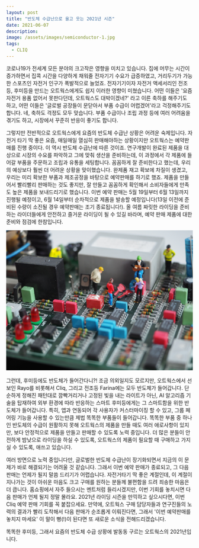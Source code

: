 ```yaml
---
layout: post
title: "반도체 수급난으로 울고 웃는 2021년 시즌"
date: 2021-06-07
description: 
image: /assets/images/semiconductor-1.jpg
tags: 
  - CLIQ
---
```


코로나19가 전세계 모든 분야의 크고작은 영향을 미치고 있습니다. 집에 머무는 시간이 증가하면서 집콕 시간을 다양하게 채워줄 전자기기 수요가 급증하였고, 거리두기가 가능한 스포츠인 자전거 인구가 폭발적으로 늘었죠. 전자기기이자 자전거 액세서리인 전조등, 후미등을 만드는 오트웍스에게도 쉽지 이러한 영향이 미쳤습니다. 어떤 이들은 '요즘 자전거 용품 없어서 못판다던데, 오트웍스도 대박이겠네?' 라고 이른 축하를 해주기도 하고, 어떤 이들은 '글로벌 공장들이 문닫아서 부품 수급이 어렵겠어'라고 걱정해주기도 합니다. 네, 축하도 걱정도 모두 맞습니다. 부품 수급이나 조립 과정 등에 여러 어려움을 겪기도 하고, 시장에서 꾸준히 반응이 좋기도 합니다.

그렇지만 전반적으로 오트웍스에게 요즘의 반도체 수급난 상황은 어려운 숙제입니다. 자전거 타기 딱 좋은 요즘, 매일매일 열심히 판매해야하는 상황이지만 오트웍스는 예약판매를 진행 중이다. 이 역시 반도체 수급난에 따른 것이죠. 연구개발이 완료된 제품을 대상으로 시장의 수요를 파악하고 그에 맞춰 생산을 준비하는데, 이 과정에서 각 제품에 들어갈 부품을 주문하고 조립과 유통을 세팅합니다. 꼼꼼하게 잘 준비한다고 했는데, 우리의 예상보다 훨씬 더 어려운 상황을 맞이했습니다. 완제품 재고 확보에 차질이 생겼고, 우리는 미리 확보한 부품과 제조공정을 바탕으로 예약판매를 하기로 했죠. 제품을 만들어서 빨리빨리 판매하는 것도 좋지만, 잘 만들고 꼼꼼하게 확인해서 소비자들에게 만족도 높은 제품을 보내드리기로 했습니다. 이번 예약 판매는 5월 19일부터 6월 13일까지 진행될 예정이고, 6월 14일부터 순차적으로 제품을 발송할 예정입니다(13일 이전에 준비된 수량이 소진될 경우 예약판매는 조기 종료됩니다!). 올 여름 짜릿한 라이딩을 준비하는 라이더들에게 안전하고 즐거운 라이딩이 될 수 있길 바라며, 예약 판매 제품에 대한 준비와 점검에 한참입니다.

![Placeholder](/assets/images/semiconductor-2.jpg)

그런데, 후미등에도 반도체가 들어간다니?! 조금 의외일지도 모르지만, 오트웍스에서 선보인 Rayo를 비롯해서 Cliq, 그리고 전조등 Farina에는 모두 반도체가 들어갑니다. 단순하게 정해진 패턴대로 깜빡거리거나 고정된 빛을 내는 라이트가 아닌, AI 알고리즘 기술을 탑재하여 외부 환경에 따라 반응하는 스마트 후미등에게는 그 스마트함을 위한 반도체가 들어갑니다. 특히, 앱과 연동되어 각 사용자가 커스터마이징 할 수 있고, 그룹 페어링 기능을 사용할 수 있는만큼 제법 똑똑한 부품들이 들어갑니다. 똑똑한 부품 중 하나인 반도체의 수급이 원활하지 못해 오트웍스의 제품을 만들 때도 여러 애로사항이 있지만, 보다 안정적으로 제품을 만들고 판매할 수 있도록 노력 중입니다. 더 많은 분들이 안전하게 밤낮으로 라이딩을 하실 수 있도록, 오트웍스의 제품이 필요할 때 구매하고 가지실 수 있도록, 애쓰고 있습니다.

여러 방면으로 노력 중입니다만, 글로벌한 반도체 수급난이 장기화되면서 지금의 이 문제가 바로 해결되기는 어려울 것 같습니다. 그래서 이번 예약 판매가 종료되고, 그 다음 판매는 언제가 될지 말씀 드리기가 어렵습니다. 자전거타기 딱 좋은 계절인데, 이 계절이 지나가는 것이 아쉬운 마음도 크고 구매를 원하는 분들께 불편함을 드려 죄송한 마음은 더 큽니다. 홈쇼핑에서 자주 들으시는 멘트처럼 들리시겠지만, 이번 기회를 놓치시면 다음 판매가 언제 될지 정말 몰라요. 2021년 라이딩 시즌을 만끽하고 싶으시다면, 이번 Cliq 예약 판매 기회를 꼭 붙잡으세요. 만약에, 오트웍스 구매 담당자들과 연구진들의 노력의 결과가 빨리 도착해서 다음 판매가 순조롭게 이뤄진다면, 그래서 '이번 예약판매를 놓치지 마세요' 이 말이 뻥(!)이 된다면 또 새로운 소식을 전해드리겠습니다.

똑똑한 후미등, 그래서 요즘의 반도체 수급 상황에 발동동 구르는 오트웍스의 2021년입니다.